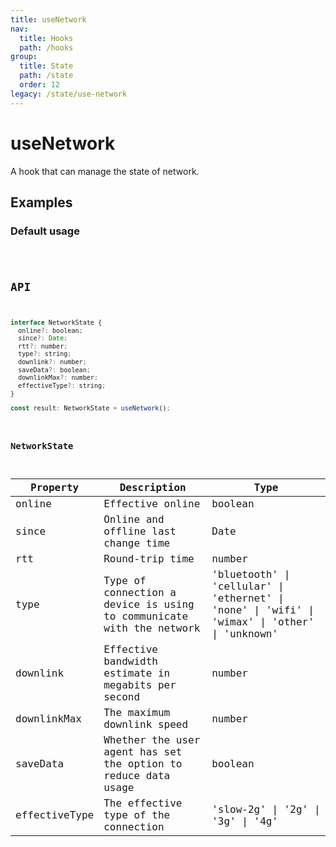 ```yaml
---
title: useNetwork
nav:
  title: Hooks
  path: /hooks
group:
  title: State
  path: /state
  order: 12
legacy: /state/use-network
---
```


# useNetwork

A hook that can manage the state of network.

## Examples

### Default usage

<code src="./demo/demo1.tsx" />

## API

```javascript
interface NetworkState {
  online?: boolean;
  since?: Date;
  rtt?: number;
  type?: string;
  downlink?: number;
  saveData?: boolean;
  downlinkMax?: number;
  effectiveType?: string;
}

const result: NetworkState = useNetwork();
```

### NetworkState

| Property | Description                                         | Type                 |
|----------|--------------------------------------|----------------------|
| online  | Effective online | boolean |
| since  | Online and offline last change time | Date |
| rtt  | Round-trip time | number |
| type  | Type of connection a device is using to communicate with the network | 'bluetooth' \| 'cellular' \| 'ethernet' \| 'none' \| 'wifi' \| 'wimax' \| 'other' \| 'unknown' |
| downlink  | Effective bandwidth estimate in megabits per second | number |
| downlinkMax  | The maximum downlink speed | number |
| saveData  | Whether the user agent has set the option to reduce data usage | boolean |
| effectiveType  | The effective type of the connection | 'slow-2g' \| '2g' \| '3g' \| '4g' |
